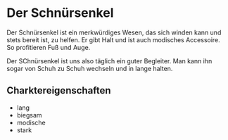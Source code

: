 # Der Schnürsenkel

Der Schnürsenkel ist ein merkwürdiges Wesen, das sich winden kann und stets bereit ist, zu helfen. Er gibt Halt und ist auch modisches Accessoire. So profitieren Fuß und Auge. 

Der SChnürsenkel ist uns also täglich ein guter Begleiter. Man kann ihn sogar von Schuh zu Schuh wechseln und in lange halten.

## Charktereigenschaften

* lang
* biegsam
* modische
* stark
